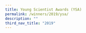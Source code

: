 ```yaml
---
title: Young Scientist Awards (YSA)
permalink: /winners/2019/ysa/
description: ""
third_nav_title: "2019"
---
```

